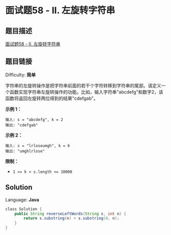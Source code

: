 # 面试题58 - II. 左旋转字符串

## 题目描述

[面试题58 - II. 左旋转字符串](https://leetcode-cn.com/problems/zuo-xuan-zhuan-zi-fu-chuan-lcof/)

## 题目链接

Difficulty: **简单**

字符串的左旋转操作是把字符串前面的若干个字符转移到字符串的尾部。请定义一个函数实现字符串左旋转操作的功能。比如，输入字符串"abcdefg"和数字2，该函数将返回左旋转两位得到的结果"cdefgab"。

**示例 1：**

```
输入: s = "abcdefg", k = 2
输出: "cdefgab"
```

**示例 2：**

```
输入: s = "lrloseumgh", k = 6
输出: "umghlrlose"
```

**限制：**

* `1 <= k < s.length <= 10000`

## Solution

Language: **Java**

```java
​class Solution {
    public String reverseLeftWords(String s, int n) {
        return s.substring(n) + s.substring(0, n);
    }
}
```